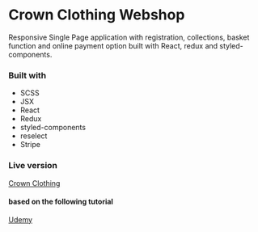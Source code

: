 # Crown Clothing Webshop

Responsive Single Page application with registration, collections, basket function and online payment option built with React, redux and styled-components.

### Built with
 - SCSS
 - JSX
 - React
 - Redux
 - styled-components
 - reselect
 - Stripe

### Live version
[Crown Clothing](https://crown.siposmark.com)
#### based on the following tutorial
[Udemy](https://www.udemy.com/course/complete-react-developer-zero-to-mastery/)
